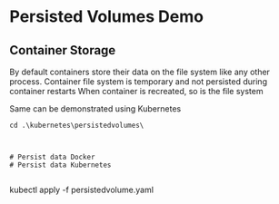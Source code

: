 # Persisted Volumes Demo

## Container Storage

By default containers store their data on the file system like any other process.
Container file system is temporary and not persisted during container restarts
When container is recreated, so is the file system




Same can be demonstrated using Kubernetes

```
cd .\kubernetes\persistedvolumes\



# Persist data Docker
# Persist data Kubernetes


```
kubectl apply -f persistedvolume.yaml

```
